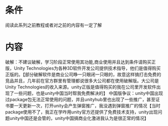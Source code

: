 # 条件
阅读此系列之前教程或者对之前的内容有一定了解
# 内容
破解：不建议破解，学习阶段正常使用其功能,商业使用并且达到条件请购买正版，Unity Technologies为各种3D软件开发公司提供技术指导，他们是值得购买正版的。【部分破解软件是商业公司睁一只眼闭一只眼的，故意这样搞打击免费的竞品并且，几年前在官方群里有管理都说很多大公司都在使用破解版。大公司是Unity Technologies的收入来源。unity正版是值得购买的我在公司里开发软件出现了一些问题，也是unity中国当时帮我免费解决的】
中国版争议：unity中国出现过package包无法正常使用的问题，并且unityhub里也出现了一些推广，甚至证书要一天更新一次，打开unity会产生弹窗推广，我没遇到弹窗推广的情况【当时package使用不了，我正在学咋用unity官方还提供了免费技术支持，unity出现问题unity中国还是会管的，unity中国搞商业化激进我认为是很正常的情况】